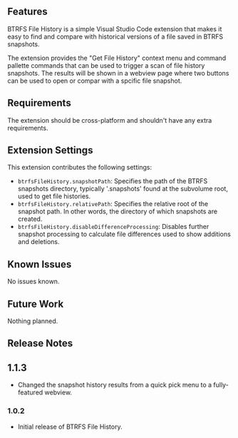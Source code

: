 ## Features

BTRFS File History is a simple Visual Studio Code extension that makes it easy to find and compare with historical versions of a file saved in BTRFS snapshots.

The extension provides the "Get File History" context menu and command pallette commands that can be used to trigger a scan of file history snapshots. The results will be shown in a webview page where two buttons can be used to open or compar with a spcific file snapshot.

## Requirements

The extension should be cross-platform and shouldn't have any extra requirements.

## Extension Settings

This extension contributes the following settings:

* `btrfsFileHistory.snapshotPath`: Specifies the path of the BTRFS snapshots directory, typically '.snapshots' found at the subvolume root, used to get file histories.
* `btrfsFileHistory.relativePath`: Specifies the relative root of the snapshot path. In other words, the directory of which snapshots are created.
* `btrfsFileHistory.disableDifferenceProcessing`: Disables further snapshot processing to calculate file differences used to show additions and deletions.

## Known Issues

No issues known.

## Future Work

Nothing planned.

## Release Notes

## 1.1.3

- Changed the snapshot history results from a quick pick menu to a fully-featured webview.

### 1.0.2

- Initial release of BTRFS File History.
